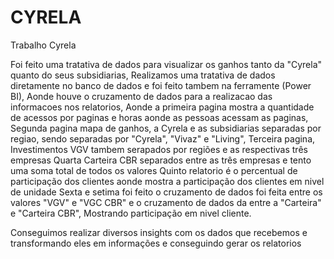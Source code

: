 # CYRELA
Trabalho Cyrela 

Foi feito uma tratativa de dados para visualizar os ganhos tanto da "Cyrela" quanto do seus subsidiarias,
Realizamos uma tratativa de dados diretamente no banco de dados e foi feito tambem na ferramente (Power BI), 
Aonde houve o cruzamento de dados para a realizacao das informacoes nos relatorios, 
Aonde a primeira pagina mostra a quantidade de acessos por paginas e horas aonde as pessoas acessam as paginas, 
Segunda pagina mapa de ganhos, a Cyrela e as subsidiarias separadas por regiao, sendo separadas por "Cyrela", "Vivaz" e "Living",
Terceira pagina, Investimentos VGV tambem serapados por regiões e as respectivas três empresas 
Quarta Carteira CBR separados entre as três empresas e tento uma soma total de todos os valores 
Quinto relatorio é o percentual de participação dos clientes aonde mostra a participação dos clientes em nivel de unidade 
Sexta e setima foi feito o cruzamento de dados foi feita entre os valores "VGV" e "VGC CBR" e o cruzamento de dados da entre a "Carteira" e "Carteira CBR",
Mostrando participação em nivel cliente.

Conseguimos realizar diversos insights com os dados que recebemos e transformando eles em informações e conseguindo gerar os relatorios 

